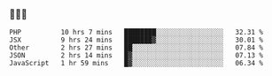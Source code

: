 ### 👋👋👋
<!--START_SECTION:waka-->
```text
PHP          10 hrs 7 mins   ████████░░░░░░░░░░░░░░░░░   32.31 % 
JSX          9 hrs 24 mins   ███████▓░░░░░░░░░░░░░░░░░   30.01 % 
Other        2 hrs 27 mins   ██░░░░░░░░░░░░░░░░░░░░░░░   07.84 % 
JSON         2 hrs 14 mins   █▓░░░░░░░░░░░░░░░░░░░░░░░   07.13 % 
JavaScript   1 hr 59 mins    █▓░░░░░░░░░░░░░░░░░░░░░░░   06.34 % 
```
<!--END_SECTION:waka-->
